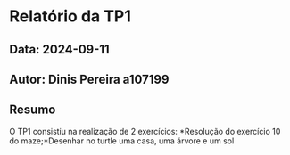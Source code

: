 # Relatório da TP1
## Data: 2024-09-11
## Autor: Dinis Pereira a107199
## Resumo
O TP1 consistiu na realização de 2 exercícios:
*Resolução do exercício 10 do maze;*Desenhar no turtle uma casa, uma árvore e um sol

